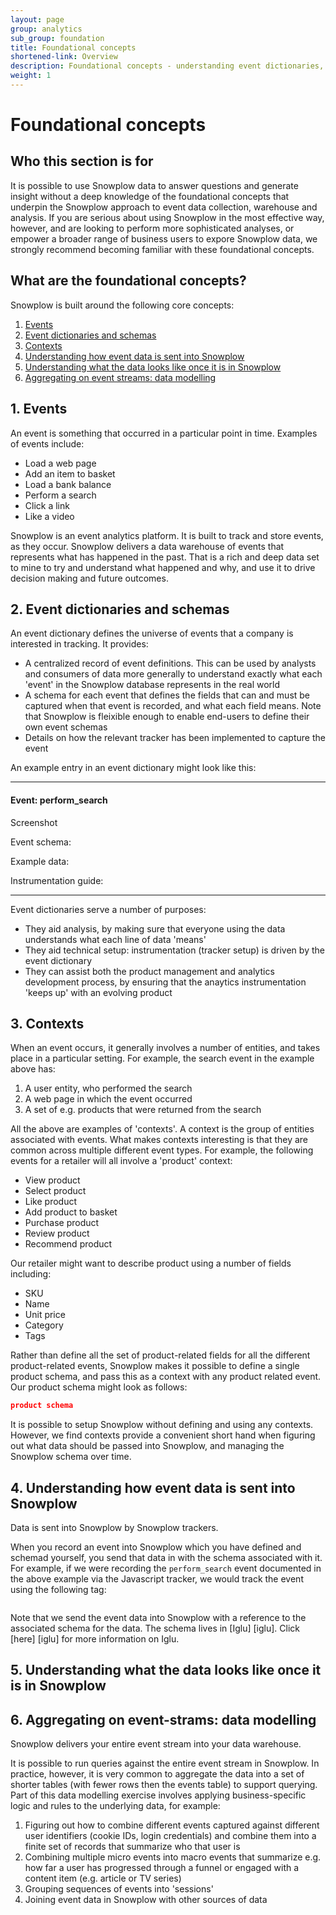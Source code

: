 ```yaml
---
layout: page
group: analytics
sub_group: foundation
title: Foundational concepts
shortened-link: Overview
description: Foundational concepts - understanding event dictionaries, grammars and data modelling with Snowplow
weight: 1
---
```


# Foundational concepts

## Who this section is for

It is possible to use Snowplow data to answer questions and generate insight without a deep knowledge of the foundational concepts that underpin the Snowplow approach to event data collection, warehouse and analysis. If you are serious about using Snowplow in the most effective way, however, and are looking to perform more sophisticated analyses, or empower a broader range of business users to expore Snowplow data, we strongly recommend becoming familiar with these foundational concepts.

## What are the foundational concepts?

Snowplow is built around the following core concepts:

1. [Events](#events)
2. [Event dictionaries and schemas](#dictionaries-and-schemas)
3. [Contexts](#contexts)
4. [Understanding how event data is sent into Snowplow](#sending-data-into-snowplow)
5. [Understanding what the data looks like once it is in Snowplow](#viewing-the-data-in-snowplow)
4. [Aggregating on event streams: data modelling](#data-modelling)


<h2><a name="events">1. Events</a></h2>

An event is something that occurred in a particular point in time. Examples of events include:

* Load a web page
* Add an item to basket
* Load a bank balance
* Perform a search
* Click a link
* Like a video

Snowplow is an event analytics platform. It is built to track and store events, as they occur. Snowplow delivers a data warehouse of events that represents what has happened in the past. That is a rich and deep data set to mine to try and understand what happened and why, and use it to drive decision making and future outcomes.

<h2><a name="dictionaries-and-schemas">2. Event dictionaries and schemas</a></h2>

An event dictionary defines the universe of events that a company is interested in tracking. It provides:

* A centralized record of event definitions. This can be used by analysts and consumers of data more generally to understand exactly what each 'event' in the Snowplow database represents in the real world
* A schema for each event that defines the fields that can and must be captured when that event is recorded, and what each field means. Note that Snowplow is fleixible enough to enable end-users to define their own event schemas
* Details on how the relevant tracker has been implemented to capture the event

An example entry in an event dictionary might look like this:

----

#### Event: perform_search

Screenshot

Event schema:

Example data:

Instrumentation guide:

-----

Event dictionaries serve a number of purposes:

* They aid analysis, by making sure that everyone using the data understands what each line of data 'means'
* They aid technical setup: instrumentation (tracker setup) is driven by the event dictionary
* They can assist both the product management and analytics development process, by ensuring that the anaytics instrumentation 'keeps up' with an evolving product 

<h2><a name="contexts">3. Contexts</a></h2>

When an event occurs, it generally involves a number of entities, and takes place in a particular setting. For example, the search event in the example above has:

1. A user entity, who performed the search
2. A web page in which the event occurred
3. A set of e.g. products that were returned from the search

All the above are examples of 'contexts'. A context is the group of entities associated with events. What makes contexts interesting is that they are common across multiple different event types. For example, the following events for a retailer will all involve a 'product' context:

* View product
* Select product
* Like product
* Add product to basket
* Purchase product
* Review product
* Recommend product

Our retailer might want to describe product using a number of fields including:

* SKU
* Name
* Unit price
* Category
* Tags

Rather than define all the set of product-related fields for all the different product-related events, Snowplow makes it possible to define a single product schema, and pass this as a context with any product related event. Our product schema might look as follows:

```json
product schema
```

It is possible to setup Snowplow without defining and using any contexts. However, we find contexts provide a convenient short hand when figuring out what data should be passed into Snowplow, and managing the Snowplow schema over time.

<h2><a name="sending-data-into-snowplow">4. Understanding how event data is sent into Snowplow</a></h2>

Data is sent into Snowplow by Snowplow trackers.

When you record an event into Snowplow which you have defined and schemad yourself, you send that data in with the schema associated with it. For example, if we were recording the `perform_search` event documented in the above example via the Javascript tracker, we would track the event using the following tag:

```js

```

Note that we send the event data into Snowplow with a reference to the associated schema for the data. The schema lives in [Iglu] [iglu]. Click [here] [iglu] for more information on Iglu.

<h2><a name="viewing-the-data-in-snowplow">5. Understanding what the data looks like once it is in Snowplow</a></h2>



<h2><a name="data-modelling">6. Aggregating on event-strams: data modelling</a></h2>

Snowplow delivers your entire event stream into your data warehouse.

It is possible to run queries against the entire event stream in Snowplow. In practice, however, it is very common to aggregate the data into a set of shorter tables (with fewer rows then the events table) to support querying. Part of this data modelling exercise involves applying business-specific logic and rules to the underlying data, for example:

1. Figuring out how to combine different events captured against different user identifiers (cookie IDs, login credentials) and combine them into a finite set of records that summarize who that user is
2. Combining multiple micro events into macro events that summarize e.g. how far a user has progressed through a funnel or engaged with a content item (e.g. article or TV series)
3. Grouping sequences of events into 'sessions'
4. Joining event data in Snowplow with other sources of data


